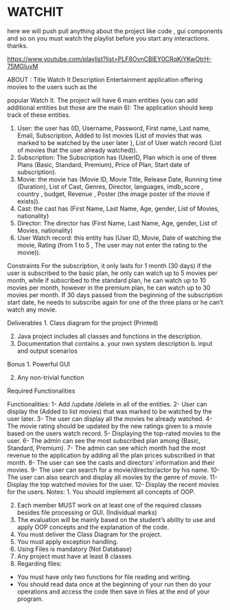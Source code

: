 # WATCHIT
here we will push pull anything about the project like code , gui components and so on you must watch the playlist before you start any interactions.
thanks.

https://www.youtube.com/playlist?list=PLF8OvnCBlEY0CRqKiYKwOtrH-75MGIuyM

ABOUT :
Title 
Watch It
Description Entertainment application offering movies to the users such as the

popular Watch It.
The project will have 6 main entities (you can add additional entities
but those are the main 6):
The application should keep track of these entities.
1. User: the user has (ID, Username, Password, First name, Last name,
Email, Subscription, Added to list movies (List of movies that was
marked to be watched by the user later ), List of User watch record (List
of movies that the user already watched)).
2. Subscription: The Subscription has (UserID, Plan which is one of three
Plans (Basic, Standard, Premium), Price of Plan, Start date of
subscription).
3. Movie: the movie has (Movie ID, Movie Title, Release Date, Running time
(Duration), List of Cast, Genres, Director, languages, imdb_score ,
country , budget, Revenue , Poster (the image poster of the movie if
exists)).
4. Cast: the cast has (First Name, Last Name, Age, gender, List of Movies,
nationality)
5. Director: The director has (First Name, Last Name, Age, gender, List of
Movies, nationality)
6. User Watch record: this entity has (User ID, Movie, Date of watching
the movie, Rating (from 1 to 5 , The user may not enter the rating to
the movie)).

Constraints For the subscription, it only lasts for 1 month (30 days) if the user is
subscribed to the basic plan, he only can watch up to 5 movies per month,
while if subscribed to the standard plan, he can watch up to 10 movies per
month, however in the premium plan, he can watch up to 30 movies per
month. If 30 days passed from the beginning of the subscription start date,
he needs to subscribe again for one of the three plans or he can’t watch any
movie.

Deliverables 1. Class diagram for the project (Printed)

2. Java project includes all classes and functions in the description.
3. Documentation that contains
a. your own system description
b. input and output scenarios

Bonus 1. Powerful GUI

2. Any non-trivial function

Required
Functionalities

Functionalities:
1- Add /update /delete in all of the entities.
2- User can display the (Added to list movies) that was marked to be
watched by the user later.
3- The user can display all the movies he already watched.
4- The movie rating should be updated by the new ratings given to a
movie based on the users watch record.
5- Displaying the top-rated movies to the user.
6- The admin can see the most subscribed plan among (Basic, Standard,
Premium).
7- The admin can see which month had the most revenue to the
application by adding all the plan prices subscribed in that month.
8- The user can see the casts and directors’ information and their
movies.
9- The user can search for a movie/director/actor by his name.
10- The user can also search and display all movies by the genre
of movie.
11- Display the top watched movies for the user.
12- Display the recent movies for the users.
Notes: 1. You should implement all concepts of OOP.

2. Each member MUST work on at least one of the required classes
besides file processing or GUI. (Individual marks)
3. The evaluation will be mainly based on the student’s ability to use and
apply OOP concepts and the explanation of the code.
4. You must deliver the Class Diagram for the project.
5. You must apply exception handling.
6. Using Files is mandatory (Not Database)
7. Any project must have at least 8 classes
8. Regarding files:
- You must have only two functions for file reading and writing.
- You should read data once at the beginning of your run then do
your operations and access the code then save in files at the end
of your program.
